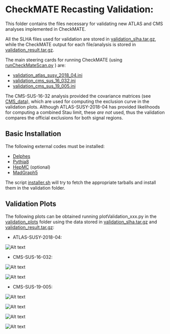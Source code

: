 # CheckMATE Recasting Validation:

This folder contains the files necessary for validating new ATLAS and CMS analyses implemented in CheckMATE.

All the SLHA files used for validation are stored in [validation_slha.tar.gz](./validation_slha.tar.gz),
while the CheckMATE output for each file/analysis is stored in [validation_result.tar.gz](./validation_results.tar.gz).

The main steering cards for running CheckMATE (using [runCheckMateScan.py](./validation/runCheckMateScan.py) )
are:

 * [validation_atlas_susy_2018_04.ini](validation_atlas_susy_2018_04.ini)
 * [validation_cms_sus_16_032.ini](validation_cms_sus_16_032.ini)
 * [validation_cms_sus_19_005.ini](validation_cms_sus_19_005.ini)

The CMS-SUS-16-32 analysis provided the covariance matrices (see [CMS_data](./validation_plots/CMS_data)), which are used
for computing the exclusion curve in the validation plots.
Although ATLAS-SUSY-2018-04 has provided likelihoods for computing a combined Stau limit, these *are not* used, thus the validation
compares the official exclusions for both signal regions.

## Basic Installation ##

The following external codes must be installed:

  * [Delphes](https://cp3.irmp.ucl.ac.be/projects/delphes)
  * [Pythia8](http://home.thep.lu.se/Pythia/)
  * [HepMC](http://lcgapp.cern.ch/project/simu/HepMC/) (optional)
  * [MadGraph5](https://launchpad.net/mg5amcnlo/)

The script [installer.sh](./validation/installer.sh) will try to fetch the appropriate tarballs and install them in the validation folder.


## Validation Plots ##

The following plots can be obtained running  plotValidation_xxx.py in the [validation_plots](./validation_plots) folder
using the data stored in [validation_slha.tar.gz](./validation_slha.tar.gz) and  [validation_result.tar.gz](./validation_results.tar.gz):


* ATLAS-SUSY-2018-04:

![Alt text](validation_plots/atlas_susy_2018_04_Stau.png?raw=true "Validation Plot")

* CMS-SUS-16-032:

![Alt text](validation_plots/cms_sus_16_032_Stop.png?raw=true "Validation Plot")

![Alt text](validation_plots/cms_sus_16_032_T2bb.png?raw=true "Validation Plot")


* CMS-SUS-19-005:

![Alt text](validation_plots/cms_sus_19_005_T2bb.png?raw=true "Validation Plot")

![Alt text](validation_plots/cms_sus_19_005_T2tt.png?raw=true "Validation Plot")

![Alt text](validation_plots/cms_sus_19_005_T2cc.png?raw=true "Validation Plot")

![Alt text](validation_plots/cms_sus_19_005_T1.png?raw=true "Validation Plot")

